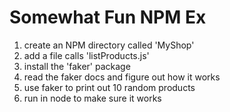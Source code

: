 # Somewhat Fun NPM Ex

1. create an NPM directory called 'MyShop'
2. add a file calls 'listProducts.js'
3. install the 'faker' package
4. read the faker docs and figure out how it works
5. use faker to print out 10 random products
6. run in node to make sure it works

